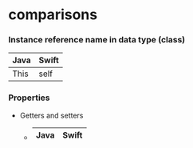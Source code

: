 # comparisons

### Instance reference name in data type (class)

Java | Swift
---- | -----
This | self

### Properties

* Getters and setters

  * Java | Swift
    ---- | -----
